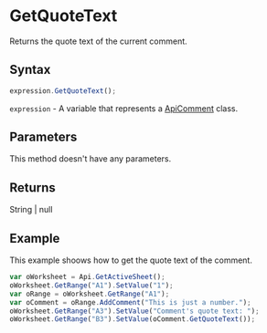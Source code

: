 # GetQuoteText

Returns the quote text of the current comment.

## Syntax

```javascript
expression.GetQuoteText();
```

`expression` - A variable that represents a [ApiComment](../ApiComment.md) class.

## Parameters

This method doesn't have any parameters.

## Returns

String | null

## Example

This example shoows how to get the quote text of the comment.

```javascript
var oWorksheet = Api.GetActiveSheet();
oWorksheet.GetRange("A1").SetValue("1");
var oRange = oWorksheet.GetRange("A1");
var oComment = oRange.AddComment("This is just a number.");
oWorksheet.GetRange("A3").SetValue("Comment's quote text: ");
oWorksheet.GetRange("B3").SetValue(oComment.GetQuoteText());
```
